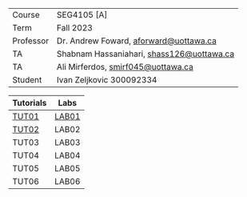 |||
| --- | --- |
| Course | SEG4105 [A] |
| Term | Fall 2023 |
| Professor | Dr. Andrew Foward, aforward@uottawa.ca |
| TA | Shabnam Hassaniahari, shass126@uottawa.ca |
| TA | Ali Mirferdos, smirf045@uottawa.ca |
| Student | Ivan Zeljkovic 300092334 |


| Tutorials | Labs |
| --- | --- | 
| [TUT01](Tutorials/TUT01/) | [LAB01](Labs/LAB01/) |
| [TUT02](Tutorials/TUT02/) | LAB02 |
| TUT03 | LAB03 |
| TUT04 | LAB04 |
| TUT05 | LAB05 |
| TUT06 | LAB06 |
